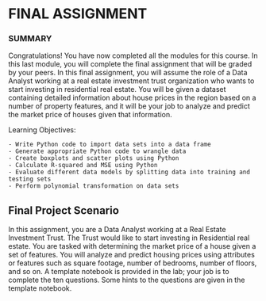 
# FINAL ASSIGNMENT #

### SUMMARY ###

Congratulations! You have now completed all the modules for this course. In this last module, you will complete the final assignment that will be graded by your peers. In this final assignment, you will assume the role of a Data Analyst working at a real estate investment trust organization who wants to start investing in residential real estate. You will be given a dataset containing detailed information about house prices in the region based on a number of property features, and it will be your job to analyze and predict the market price of houses given that information.

Learning Objectives:

    - Write Python code to import data sets into a data frame
    - Generate appropriate Python code to wrangle data
    - Create boxplots and scatter plots using Python
    - Calculate R-squared and MSE using Python
    - Evaluate different data models by splitting data into training and testing sets
    - Perform polynomial transformation on data sets


## Final Project Scenario ##

In this assignment, you are a Data Analyst working at a Real Estate Investment Trust. The Trust would like to start investing in Residential real estate. You are tasked with determining the market price of a house given a set of features. You will analyze and predict housing prices using attributes or features such as square footage, number of bedrooms, number of floors, and so on. A template notebook is provided in the lab; your job is to complete the ten questions. Some hints to the questions are given in the template notebook.
